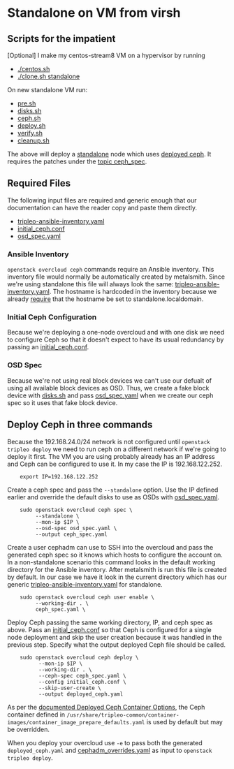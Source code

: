 # Standalone on VM from virsh

## Scripts for the impatient

[Optional] I make my centos-stream8 VM on a hypervisor by running
- [./centos.sh](https://github.com/fultonj/tripleo-laptop/blob/master/centos.sh)
- [./clone.sh standalone](https://github.com/fultonj/tripleo-laptop/blob/master/clone.sh)

On new standalone VM run:
- [pre.sh](pre.sh)
- [disks.sh](disks.sh)
- [ceph.sh](ceph.sh)
- [deploy.sh](deploy.sh)
- [verify.sh](verify.sh)
- [cleanup.sh](cleanup.sh)

The above will deploy a [standalone](https://docs.openstack.org/project-deploy-guide/tripleo-docs/wallaby/deployment/standalone.html)
node which uses [deployed ceph](https://docs.openstack.org/project-deploy-guide/tripleo-docs/wallaby/features/deployed_ceph.html). It requires the patches under the [topic ceph_spec](https://review.opendev.org/q/topic:%22ceph_spec%22+(status:open%20OR%20status:merged)).

## Required Files

The following input files are required and generic enough that our
documentation can have the reader copy and paste them directly.

- [tripleo-ansible-inventory.yaml](tripleo-ansible-inventory.yaml)
- [initial_ceph.conf](initial_ceph.conf)
- [osd_spec.yaml](osd_spec.yaml)

### Ansible Inventory

`openstack overcloud ceph` commands require an Ansible inventory. This
inventory file would normally be automatically created by
metalsmith. Since we're using standalone this file will always look
the same: [tripleo-ansible-inventory.yaml](tripleo-ansible-inventory.yaml).
The hostname is hardcoded in the inventory because we already 
[require](https://docs.openstack.org/project-deploy-guide/tripleo-docs/latest/deployment/standalone.html#deploying-a-standalone-openstack-node)
that the hostname be set to standalone.localdomain.

### Initial Ceph Configuration

Because we're deploying a one-node overcloud and with one disk we need
to configure Ceph so that it doesn't expect to have its usual
redundancy by passing an [initial_ceph.conf](initial_ceph.conf).

### OSD Spec

Because we're not using real block devices we can't use our defualt of
using all available block devices as OSD. Thus, we create a fake block
device with [disks.sh](disks.sh) and pass [osd_spec.yaml](osd_spec.yaml)
when we create our ceph spec so it uses that fake block device.

## Deploy Ceph in three commands

Because the 192.168.24.0/24 network is not configured until `openstack
tripleo deploy` we need to run ceph on a different network if we're
going to deploy it first. The VM you are using probably already has an
IP address and Ceph can be configured to use it. In my case the IP is
192.168.122.252.

```
    export IP=192.168.122.252
```

Create a ceph spec and pass the `--standalone` option. Use the IP
defined earlier and override the default disks to use as OSDs with 
[osd_spec.yaml](osd_spec.yaml).

```
    sudo openstack overcloud ceph spec \
         --standalone \
         --mon-ip $IP \
         --osd-spec osd_spec.yaml \
         --output ceph_spec.yaml
```

Create a user cephadm can use to SSH into the overcloud and pass the
generated ceph spec so it knows which hosts to configure the account
on. In a non-standalone scenario this command looks in the default
working directory for the Ansible inventory. After metalsmith is run
this file is created by default. In our case we have it look in the
current directory which has our generic 
[tripleo-ansible-inventory.yaml](tripleo-ansible-inventory.yaml)
for standalone.

```
    sudo openstack overcloud ceph user enable \
         --working-dir . \
         ceph_spec.yaml \
```

Deploy Ceph passing the same working directory, IP, and ceph spec as
above. Pass an [initial_ceph.conf](initial_ceph.conf) so that Ceph is
configured for a single node deployment and skip the user creation
because it was handled in the previous step. Specify what the output
deployed Ceph file should be called.

```
    sudo openstack overcloud ceph deploy \
          --mon-ip $IP \
          --working-dir . \
          --ceph-spec ceph_spec.yaml \
          --config initial_ceph.conf \
          --skip-user-create \
          --output deployed_ceph.yaml
```
As per the [documented Deployed Ceph Container Options](https://docs.openstack.org/project-deploy-guide/tripleo-docs/wallaby/features/deployed_ceph.html#container-options),
the Ceph container defined in `/usr/share/tripleo-common/container-images/container_image_prepare_defaults.yaml` is used by default but may be overridden.

When you deploy your overcloud use `-e` to pass both the generated
`deployed_ceph.yaml` and [cephadm_overrides.yaml](cephadm_overrides.yaml)
as input to `openstack tripleo deploy`.
